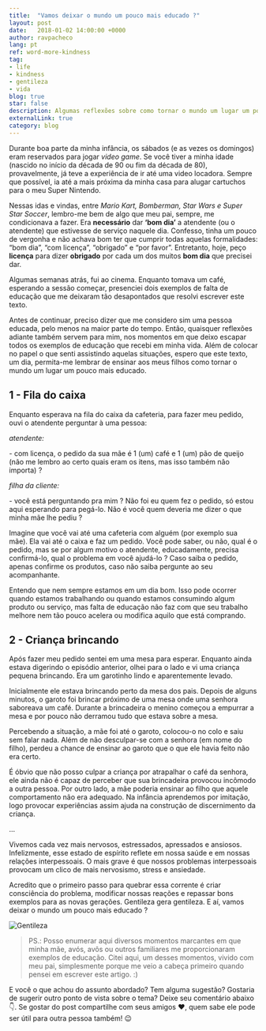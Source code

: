 ```yaml
---
title:  "Vamos deixar o mundo um pouco mais educado ?"
layout: post
date:   2018-01-02 14:00:00 +0000
author: ravpacheco
lang: pt
ref: word-more-kindness
tag: 
- life
- kindness
- gentileza
- vida
blog: true
star: false
description: Algumas reflexões sobre como tornar o mundo um lugar um pouco mais educado.
externalLink: true
category: blog
---
```


Durante boa parte da minha infância, os sábados (e as vezes os domingos) eram reservados para jogar *video game*. Se você tiver a minha idade (nascido no início da década de 90 ou fim da década de 80), provavelmente, já teve a experiência de ir até uma video locadora. Sempre que possível, ia até a mais próxima da minha casa para alugar cartuchos para o meu Super Nintendo.

Nessas idas e vindas, entre *Mario Kart, Bomberman, Star Wars e Super Star Soccer*, lembro-me bem de algo que meu pai, sempre, me condicionava a fazer. Era **necessário** dar **‘bom dia’** a atendente (ou o atendente) que estivesse de serviço naquele dia. Confesso, tinha um pouco de vergonha e não achava bom ter que cumprir todas aquelas formalidades: “bom dia”, “com licença”, “obrigado” e “por favor”. Entretanto, hoje, peço **licença** para dizer **obrigado** por cada um dos muitos **bom dia** que precisei dar.

Algumas semanas atrás, fui ao cinema. Enquanto tomava um café, esperando a sessão começar, presenciei dois exemplos de falta de educação que me deixaram tão desapontados que resolvi escrever este texto.

Antes de continuar, preciso dizer que me considero sim uma pessoa educada, pelo menos na maior parte do tempo. Então, quaisquer reflexões adiante também servem para mim, nos momentos em que deixo escapar todos os exemplos de educação que recebi em minha vida. Além de colocar no papel o que senti assistindo aquelas situações, espero que este texto, um dia, permita-me lembrar de ensinar aos meus filhos como tornar o mundo um lugar um pouco mais educado.

## 1 - Fila do caixa

Enquanto esperava na fila do caixa da cafeteria, para fazer meu pedido, ouvi o atendente perguntar à uma pessoa:

*atendente:*

\- com licença, o pedido da sua mãe é 1 (um) café e 1 (um) pão de queijo (não me lembro ao certo quais eram os itens, mas isso também não importa) ?

*filha da cliente:*

\- você está perguntando pra mim ? Não foi eu quem fez o pedido, só estou aqui esperando para pegá-lo. Não é você quem deveria me dizer o que minha mãe lhe pediu ?

Imagine que você vai até uma cafeteria com alguém (por exemplo sua mãe). Ela vai até o caixa e faz um pedido. Você pode saber, ou não, qual é o pedido, mas se por algum motivo o atendente, educadamente, precisa confirmá-lo, qual o problema em você ajudá-lo ? Caso saiba o pedido, apenas confirme os produtos, caso não saiba pergunte ao seu acompanhante.

Entendo que nem sempre estamos em um dia bom. Isso pode ocorrer quando estamos trabalhando ou quando estamos consumindo algum produto ou serviço, mas falta de educação não faz com que seu trabalho melhore nem tão pouco acelera ou modifica aquilo que está comprando.

## 2 - Criança brincando 

Após fazer meu pedido sentei em uma mesa para esperar. Enquanto ainda estava digerindo o episódio anterior, olhei para o lado e vi uma criança pequena brincando. Era um garotinho lindo e aparentemente levado.

Inicialmente ele estava brincando perto da mesa dos pais. Depois de alguns minutos, o garoto foi brincar próximo de uma mesa onde uma senhora saboreava um café. Durante a brincadeira o menino começou a empurrar a mesa e por pouco não derramou tudo que estava sobre a mesa. 

Percebendo a situação, a mãe foi até o garoto, colocou-o no colo e saiu sem falar nada. Além de não desculpar-se com a senhora (em nome do filho), perdeu a chance de ensinar ao garoto que o que ele havia feito não era certo.

É óbvio que não posso culpar a criança por atrapalhar o café da senhora, ele ainda não é capaz de perceber que sua brincadeira provocou incômodo a outra pessoa. Por outro lado, a mãe poderia ensinar ao filho que aquele comportamento não era adequado. Na infância aprendemos por imitação, logo provocar experiências assim ajuda na construção de discernimento da criança.

...

Vivemos cada vez mais nervosos, estressados, apressados e ansiosos. Infelizmente, esse estado de espírito reflete em nossa saúde e em nossas relações interpessoais. O mais grave é que nossos problemas interpessoais provocam um clico de mais nervosismo, stress e ansiedade.

Acredito que o primeiro passo para quebrar essa corrente é criar consciência do problema, modificar nossas reações e repassar bons exemplos para as novas gerações. Gentileza gera gentileza. E aí, vamos deixar o mundo um pouco mais educado ?

<img src="../assets/images/2018-01-02-mundo-mais-educado/kindness.jpeg" 
    alt="Gentileza" style="display: block; margin: 0 auto;">

> PS.: Posso enumerar aqui diversos momentos marcantes em que minha mãe, avós, avôs ou outros familiares me proporcionaram exemplos de educação. Citei aqui, um desses momentos, vivido com meu pai, simplesmente porque me veio a cabeça primeiro quando pensei em escrever este artigo. :)

E você o que achou do assunto abordado? Tem alguma sugestão? Gostaria de sugerir outro ponto de vista sobre o tema? Deixe seu comentário abaixo 👇. 
Se gostar do post compartilhe com seus amigos ❤️, quem sabe ele pode ser útil para outra pessoa também! 😉

